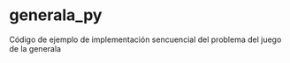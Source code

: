 # generala_py
Código de ejemplo de implementación sencuencial del problema del juego de la generala
